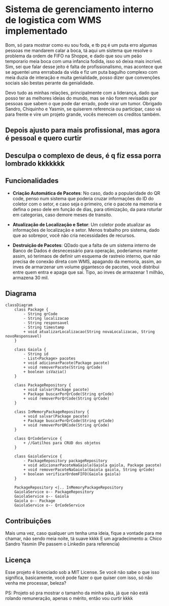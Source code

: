 # Sistema de gerenciamento interno de logistica com WMS implementado

Bom, só para mostrar como eu sou foda, e tb pq é um puta erro algumas pessoas me mandarem calar a boca, tá aqui um sistema que resolve o problema da ordem de FIFO na Shoppe, e dado que sou um peão temporario meia boca com uma infancia fodida, isso só deixa mais incrivel. Sim, sei que falar desse jeito é falta de profissionalismo, mas acontece que se aguentei uma enrrabada da vida e fiz um puta bagulho complexo com meia duzia de interação e muita genialidade, posso dizer que convenções sociais são bestas perante da genialidade.

Devo tudo as minhas relações, principalmente com a liderança, dado que posso ter as melhores ideias do mundo, mas se não forem revisadas por pessoas que sabem o que pode dar errado, pode virar um tumor. Obrigado Sandro, Chiquinho e Yasmin, se quiserem referencia ou participar, caso vá para frente e vire um projeto grande, vocês merecem os creditos também.


## Depois ajusto para mais profissional, mas agora é pessoal e quero curtir
## Desculpa o complexo de deus, é q fiz essa porra lombrado kkkkkkk

## Funcionalidades

- **Criação Automática de Pacotes**: No caso, dado a popularidade do QR code, penso num sistema que poderia cruzar informações do ID do coletor com o setor, e caso seja o primeiro, crie o pacote na memoria e defina o peso dele em função de dias, para otimização, da para roturlar em categorias, caso demore meses de transito. 
  
- **Atualização de Localização e Setor**: Um coletor pode atualizar as informações de localização e setor. Menos trabalho pro sistema, dado que ao sobrepor, você não cria necessidades de recursos.

- **Destruição de Pacotes**: QDado que a falta de um sistema interno de Banco de Dados é desnecessário para operação, poderiamos manter assim, só terimaos de definir um esquema de rastreio interno, que não precisa de conexão direta com WMS, apagando da memoria, assim, ao inves de armarzenar um volume gigantesco de pacotes, você distribui entre quem entra e apaga que sai. Tipo, ao inves de armazenar 1 milhão, armazena 30 mil.

## Diagrama


```mermaid
classDiagram
    class Package {
        - String qrCode
        - String localizacao
        - String responsavel
        - String timestamp
        + void atualizarLocalizacao(String novaLocalizacao, String novoResponsavel)
    }

    class Gaiola {
        - String id
        - List<Package> pacotes 
        + void adicionarPacote(Package pacote)
        + void removerPacote(String qrCode)
        + boolean isVazia()
    }

    class PackageRepository {
        + void salvar(Package pacote)
        + Package buscarPorQrCode(String qrCode)
        + void removerPorQrCode(String qrCode)
    }

    class InMemoryPackageRepository {
        + void salvar(Package pacote)
        + Package buscarPorQrCode(String qrCode)
        + void removerPorQRCode(String qrCode)
    }

    class QrCodeService {
        + //Gatilhos para CRUD dos objetos
    }

    class GaiolaService {
        - PackageRepository packageRepository
        + void adicionarPacoteNaGaiola(Gaiola gaiola, Package pacote)
        + void removerPacoteNaGaiola(Gaiola gaiola, String qrCode)
        + boolean verificarOrdemFIFO(Gaiola gaiola)
    }

    PackageRepository <|.. InMemoryPackageRepository
    GaiolaService o-- PackageRepository
    GaiolaService o-- Gaiola
    Gaiola o-- Package
    GaiolaService o-- QrCodeService

```

## Contribuições
Mais uma vez, caso qualquer um tenha uma ideia, fique a vontade para me chamar, não sendo meia noite, tá suave kkkk
E um agradecimento a:
Chico 
Sandro
Yasmin
(Pe passem o Linkedin para referencia)

## Licença
Esse projeto é licenciado sob a MIT License. Se você não sabe o que isso significa, basicamente, você pode fazer o que quiser com isso, só não venha me processar, beleza?


PS: Projeto só pra mostrar o tamanho da minha pika, já que não está rolando remuneração, apenas o mérito, então vou curtir kkkk
